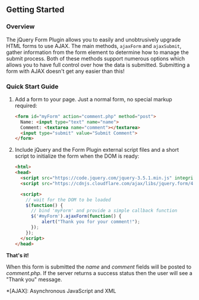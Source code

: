 ---
---

## Getting Started
### Overview
The jQuery Form Plugin allows you to easily and unobtrusively upgrade HTML forms to use AJAX. The main methods, `ajaxForm` and `ajaxSubmit`, gather information from the form element to determine how to manage the submit process. Both of these methods support numerous options which allows you to have full control over how the data is submitted. Submitting a form with AJAX doesn't get any easier than this!

### Quick Start Guide
1. Add a form to your page. Just a normal form, no special markup required:
    ```html
    <form id="myForm" action="comment.php" method="post">
      Name: <input type="text" name="name">
      Comment: <textarea name="comment"></textarea>
      <input type="submit" value="Submit Comment">
    </form>
    ```
2. Include jQuery and the Form Plugin external script files and a short script to initialize the form when the DOM is ready:
    ```html
    <html>
    <head>
      <script src="https://code.jquery.com/jquery-3.5.1.min.js" integrity="sha256-9/aliU8dGd2tb6OSsuzixeV4y/faTqgFtohetphbbj0=" crossorigin="anonymous"></script>
      <script src="https://cdnjs.cloudflare.com/ajax/libs/jquery.form/4.3.0/jquery.form.min.js" integrity="sha384-qlmct0AOBiA2VPZkMY3+2WqkHtIQ9lSdAsAn5RUJD/3vA5MKDgSGcdmIv4ycVxyn" crossorigin="anonymous"></script>

      <script>
        // wait for the DOM to be loaded
        $(function() {
          // bind 'myForm' and provide a simple callback function
          $('#myForm').ajaxForm(function() {
              alert("Thank you for your comment!");
          });
        });
      </script>
    </head>
    ```

**That's it!**

When this form is submitted the _name_ and _comment_ fields will be posted to _comment.php_. If the server returns a success status then the user will see a "Thank you" message.

*[AJAX]: Asynchronous JavaScript and XML
